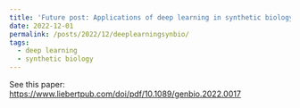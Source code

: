 ```yaml
---
title: 'Future post: Applications of deep learning in synthetic biology'
date: 2022-12-01
permalink: /posts/2022/12/deeplearningsynbio/
tags:
  - deep learning
  - synthetic biology
---
```

See this paper: https://www.liebertpub.com/doi/pdf/10.1089/genbio.2022.0017

<!---
This post will show up by default. To disable scheduling of future posts, edit `config.yml` and set `future: false`. 
-->